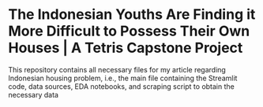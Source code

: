 # The Indonesian Youths Are Finding it More Difficult to Possess Their Own Houses | A Tetris Capstone Project
This repository contains all necessary files for my article regarding Indonesian housing problem, 
i.e., the main file containing the Streamlit code, data sources, EDA notebooks, and scraping script to obtain the necessary data
